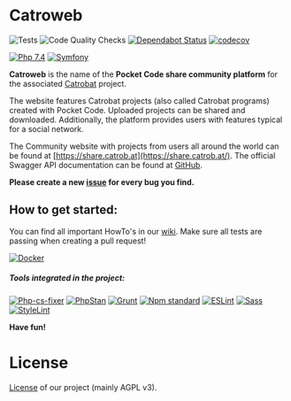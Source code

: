 # Catroweb

![Tests](https://github.com/Catrobat/Catroweb-Symfony/workflows/Tests/badge.svg)
![Code Quality Checks](https://github.com/Catrobat/Catroweb-Symfony/workflows/Code%20Quality%20Checks/badge.svg)
[![Dependabot Status](https://img.shields.io/badge/Dependabot-active-green.svg)](https://dependabot.com)
[![codecov](https://codecov.io/gh/Catrobat/Catroweb/branch/develop/graph/badge.svg)](https://codecov.io/gh/Catrobat/Catroweb)

[![Php 7.4](https://img.shields.io/badge/PHP-7.4-informational.svg)](https://www.php.net/)
[![Symfony](https://img.shields.io/badge/Symfony-4.4-informational.svg)](https://cs.symfony.com/)

**Catroweb** is the name of the **Pocket Code share community platform** for the associated [Catrobat](https://github.com/Catrobat/) project. 

The website features Catrobat projects (also called Catrobat programs) created with Pocket Code. 
Uploaded projects can be shared and downloaded. Additionally, the platform provides users with features typical for a social network.

The Community website with projects from users all around the world can be found at [https://share.catrob.at](https://share.catrob.at/).
The official Swagger API documentation can be found at [GitHub](https://github.com/Catrobat/Catroweb-API/blob/develop/catroweb.yaml).

**Please create a new [issue](https://github.com/Catrobat/Catroweb/issues/new) for every bug you find.**

## How to get started: 

You can find all important HowTo's in our [wiki](https://github.com/Catrobat/Catroweb-Symfony/wiki).
Make sure all tests are passing when creating a pull request!

[![Docker](https://img.shields.io/badge/Docker-supported-brightgreen.svg)](https://github.com/Catrobat/Catroweb/wiki/Docker)

##### Tools integrated in the project:

[![Php-cs-fixer](https://img.shields.io/badge/Php_Code_Style-PHP_CS_Fixer-informational.svg)](https://github.com/FriendsOfPHP/PHP-CS-Fixer)
[![PhpStan](https://img.shields.io/badge/Php_Code_Quality-PHPStan,_PhpCPD_-informational.svg)](https://github.com/phpstan/phpstan)
[![Grunt](https://img.shields.io/badge/Task_Runner-Grunt-orange.svg)](https://gruntjs.com/)
[![Npm standard](https://img.shields.io/badge/JS_Code_Style-standard-green.svg)](https://standardjs.com)
[![ESLint](https://img.shields.io/badge/JS_Code_Quality-ESLint-green.svg)](https://eslint.org/)
[![Sass](https://img.shields.io/badge/CSS_Preprocessor-npm_sass-ff69b4.svg)](https://sass-lang.com/)
[![StyleLint](https://img.shields.io/badge/CSS_Code_Style-StyleLint-ff69b4.svg)](https://stylelint.io/)

**Have fun!**

# License #
[License](https://catrob.at/licenses) of our project (mainly AGPL v3).
